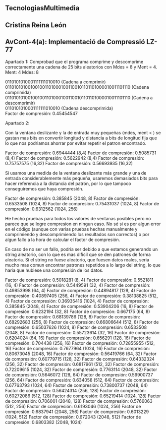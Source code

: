 ## TecnologiasMultimedia
## Cristina Reina León

## AvCont-4(a): Implementació de Compressió LZ-77

Apartado 1: Comprobad que el programa comprime y descomprime correctamente una cadena de 25 bits aleatorios con Mdes = 8 y Ment = 4.
Ment: 4
Mdes: 8

0110101010001111111010010 (Cadena a comprimir)  
0110101010010010011010001001100101101101000010011101110 (Cadena comprimida)  
0110101010010010011010001001100101101101000010011101110 (Cadena a descomprimir)  
0110101010001111111010010 (Cadena descomprimida)  
Factor de compresión: 0.45454547

Apartado 2:

Con la ventana deslizante y la de entrada muy pequeñas (mdes, ment < ) se gastan mas bits en convertir longitud y distancia a
bits de longitud fija que lo que nos podriamos ahorrar por evitar repetir el patron encontrado.

Factor de compresión: 0.6944444 (8,4)
Factor de compresión: 0.5085731 (8,4)
Factor de compresión: 0.5622942 (8,4)
Factor de compresión: 0.75757575 (16,32)
Factor de compresión: 0.56693935 (16,32)

Si usamos una medida de la ventana deslizante más grande y una de entrada considerablemente más pequeña, usaremos demasiados bits para hacer referencia a la distancia del patrón, por lo que tampoco conseguiremos que haya compresión.

Factor de compresión: 0.385845 (2048, 8)
Factor de compresión: 0.6533508 (1024, 8)
Factor de compresión: 0.75431037 (1024, 8)
Factor de compresión: 0.6312562 (1024, 256)

He hecho pruebas para todos los valores de ventanas posibles pero no parece que se logre compresion en ningun caso.
No sé si es por algun error en el código (aunque con varias pruebas hechas manualmente y comprimiendo y descomprimiendo
los resultados son correctos) o por algun fallo a la hora de calcular el factor de compresión.

En caso de no ser un fallo, podria ser debido a que estamos generando un string aleatorio, con lo que es mas dificil que se den patrones
de forma aleatoria. Si el string no fuese aleatorio, que fuesen datos reales, seria mucho mas comun encontrar patrones repetidos a
lo largo del string, lo que haria que hubiese una compresión de los datos.

Factor de compresión: 0.5018281 (8, 4)
Factor de compresión: 0.5521811 (16, 4)
Factor de compresión: 0.5449591 (32, 4)
Factor de compresión: 0.49853998 (64, 4)
Factor de compresión: 0.44894817 (128, 4)
Factor de compresión: 0.40897405 (256, 4)
Factor de compresión: 0.38138825 (512, 4)
Factor de compresión: 0.36935416 (1024, 4)
Factor de compresión: 0.385845 (2048, 4)
Factor de compresión: 0.53904206 (16, 8)
Factor de compresión: 0.6232194 (32, 8)
Factor de compresión: 0.667175 (64, 8)
Factor de compresión: 0.68139786 (128, 8)
Factor de compresión: 0.68292683 (256, 8)
Factor de compresión: 0.66806644 (512, 8)
Factor de compresión: 0.65037626 (1024, 8)
Factor de compresión: 0.6533508 (2048, 8)
Factor de compresión: 0.55723614 (32, 16)
Factor de compresión: 0.6204024 (64, 16)
Factor de compresión: 0.656291 (128, 16)
Factor de compresión: 0.704438 (256, 16)
Factor de compresión: 0.72855955 (512, 16)
Factor de compresión: 0.7677964 (1024, 16)
Factor de compresión: 0.80673045 (2048, 16)
Factor de compresión: 0.56419766 (64, 32)
Factor de compresión: 0.60779715 (128, 32)
Factor de compresión: 0.64332324 (256, 32)
Factor de compresión: 0.6817961 (512, 32)
Factor de compresión: 0.72209615 (1024, 32)
Factor de compresión: 0.7763114 (2048, 32)
Factor de compresión: 0.5646072 (128, 64)
Factor de compresión: 0.59900737 (256, 64)
Factor de compresión: 0.634058 (512, 64)
Factor de compresión: 0.67763793 (1024, 64)
Factor de compresión: 0.73800737 (2048, 64)
Factor de compresión: 0.56424314 (256, 128)
Factor de compresión: 0.60272086 (512, 128)
Factor de compresión: 0.65219414 (1024, 128)
Factor de compresión: 0.706001 (2048, 128)
Factor de compresión: 0.5766063 (512, 256)
Factor de compresión: 0.6193046 (1024, 256)
Factor de compresión: 0.6837941 (2048, 256)
Factor de compresión: 0.6013229 (1024, 512)
Factor de compresión: 0.672043 (2048, 512)
Factor de compresión: 0.6803382 (2048, 1024)
